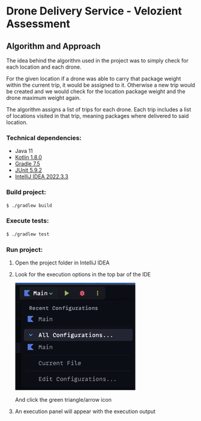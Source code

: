 # Drone Delivery Service - Velozient Assessment

## Algorithm and Approach

The idea behind the algorithm used in the project was to simply check for each location
and each drone.

For the given location if a drone was able to carry that package weight within the current
trip, it would be assigned to it. Otherwise a new trip would be created and we would
check for the location package weight and the drone maximum weight again.

The algorithm assigns a list of trips for each drone. Each trip includes a list of locations
visited in that trip, meaning packages where delivered to said location.

### Technical dependencies:

- Java 11
- [Kotlin 1.8.0](https://github.com/JetBrains/kotlin/releases/tag/v1.8.0)
- [Gradle 7.5](https://github.com/gradle/gradle/releases/tag/v7.5.0)
- [JUnit 5.9.2](https://github.com/junit-team/junit5/releases/tag/r5.9.2)
- [IntelliJ IDEA 2022.3.3](https://www.jetbrains.com/idea/)

### Build project:

~~~sh
$ ./gradlew build
~~~

### Execute tests:

~~~sh
$ ./gradlew test
~~~

### Run project:

1. Open the project folder in IntelliJ IDEA
2. Look for the execution options in the top bar of the IDE

   <img src="./run-project.png" width="320" />

    And click the green triangle/arrow icon
3. An execution panel will appear with the execution output
